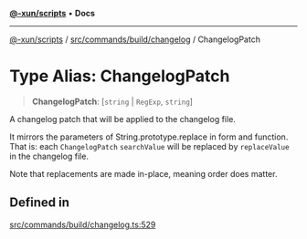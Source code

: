 [**@-xun/scripts**](../../../../../README.md) • **Docs**

***

[@-xun/scripts](../../../../../README.md) / [src/commands/build/changelog](../README.md) / ChangelogPatch

# Type Alias: ChangelogPatch

> **ChangelogPatch**: [`string` \| `RegExp`, `string`]

A changelog patch that will be applied to the changelog file.

It mirrors the parameters of String.prototype.replace in form and
function. That is: each `ChangelogPatch` `searchValue` will be replaced by
`replaceValue` in the changelog file.

Note that replacements are made in-place, meaning order does matter.

## Defined in

[src/commands/build/changelog.ts:529](https://github.com/Xunnamius/xscripts/blob/ba9f63839da3826ddc001b87c07464b3feaa49e7/src/commands/build/changelog.ts#L529)
